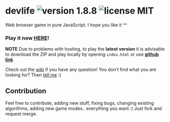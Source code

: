 # devlife ![version 1.8.8](https://d25lcipzij17d.cloudfront.net/badge.svg?id=gh&type=6&v=1.8.8&x2=0) ![license MIT](https://badges.frapsoft.com/os/mit/mit.svg?v=102)

Web browser game in pure JavaScript. I hope you like it ^^

### Play it now [HERE](http://naoxink.hol.es/devlife)!
**NOTE** Due to problems with hosting, to play the **latest version** it is advisable to download the ZIP and play locally by opening `index.html` or use **[github link](https://naoxink.github.io/devlife/)**

Check out the [wiki](https://github.com/naoxink/devlife/wiki) if you have any question! You don't find what you are looking for? Then [tell me](https://github.com/naoxink/devlife/issues) :)

## Contribution
Feel free to contribute, adding new stuff, fixing bugs, changing existing algorithms, adding new game modes.. everything you want :) Just fork and request merge.
